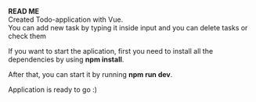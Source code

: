 <b>READ ME</b>
<br />
Created Todo-application with Vue.<br>
You can add new task by typing it inside input and you can delete tasks or check them

If you want to start the aplication, first you need to install all the dependencies by using <b>npm install</b>.

After that, you can start it by running <b>npm run dev</b>.

Application is ready to go :)
